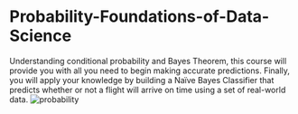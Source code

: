 # Probability-Foundations-of-Data-Science
Understanding conditional probability and Bayes Theorem, this course will provide you with all you need to begin making accurate predictions. Finally, you will apply your knowledge by building a Naïve Bayes Classifier that predicts whether or not a flight will arrive on time using a set of real-world data.
![probability](https://github.com/Mikedweb/Probability-Foundations-of-Data-Science/assets/42615032/f500576d-c2da-4a63-9311-0d7637ae7423)
